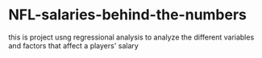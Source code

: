 # NFL-salaries-behind-the-numbers
this is project usng regressional analysis to analyze the different variables and factors that affect a players' salary 
